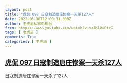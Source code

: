 ```yaml
---
layout: post
title: "虎侃 097 日寇制造唐庄惨案一天杀127人"
date: 2022-03-30T12:00:31.000Z
author: 老虎庙私家电视台
from: https://www.youtube.com/watch?v=vz3Kl0iPtrI
tags: [ 老虎庙 ]
comments: True
categories: [ 老虎庙 ]
---
```

<!--1648641631000-->
[虎侃 097 日寇制造唐庄惨案一天杀127人](https://www.youtube.com/watch?v=vz3Kl0iPtrI)
------

<div>
日寇制造唐庄惨案一天杀了127人
</div>
